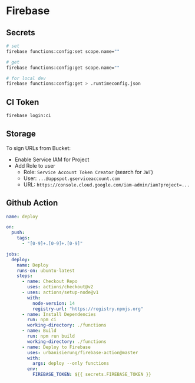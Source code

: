 # Firebase

## Secrets

```bash
# set
firebase functions:config:set scope.name=""

# get
firebase functions:config:get scope.name=""

# for local dev
firebase functions:config:get > .runtimeconfig.json
```

## CI Token

```bash
firebase login:ci
```

## Storage

To sign URLs from Bucket:

- Enable Service IAM for Project
- Add Role to user
  - Role: `Service Account Token Creator` (search for `JWT`)
  - User: `...@appspot.gserviceaccount.com`
  - URL: `https://console.cloud.google.com/iam-admin/iam?project=...`

## Github Action

```yaml
name: deploy

on:
  push:
    tags:
      - "[0-9]+.[0-9]+.[0-9]"

jobs:
  deploy:
    name: Deploy
    runs-on: ubuntu-latest
    steps:
      - name: Checkout Repo
        uses: actions/checkout@v2
      - uses: actions/setup-node@v1
        with:
          node-version: 14
          registry-url: "https://registry.npmjs.org"
      - name: Install Dependencies
        run: npm ci
        working-directory: ./functions
      - name: Build
        run: npm run build
        working-directory: ./functions
      - name: Deploy to Firebase
        uses: urbanisierung/firebase-action@master
        with:
          args: deploy --only functions
        env:
          FIREBASE_TOKEN: ${{ secrets.FIREBASE_TOKEN }}
```
